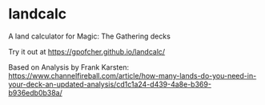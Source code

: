# landcalc
A land calculator for Magic: The Gathering decks

Try it out at https://gpofcher.github.io/landcalc/

Based on Analysis by Frank Karsten: https://www.channelfireball.com/article/how-many-lands-do-you-need-in-your-deck-an-updated-analysis/cd1c1a24-d439-4a8e-b369-b936edb0b38a/

